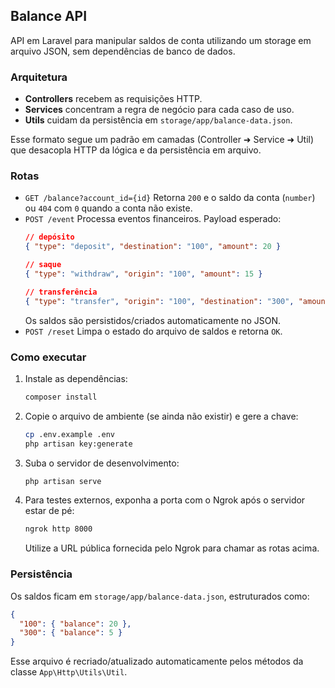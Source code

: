 ## Balance API

API em Laravel para manipular saldos de conta utilizando um storage em arquivo JSON, sem dependências de banco de dados.

### Arquitetura
- **Controllers** recebem as requisições HTTP.
- **Services** concentram a regra de negócio para cada caso de uso.
- **Utils** cuidam da persistência em `storage/app/balance-data.json`.

Esse formato segue um padrão em camadas (Controller ➜ Service ➜ Util) que desacopla HTTP da lógica e da persistência em arquivo.

### Rotas
- `GET /balance?account_id={id}`
  Retorna `200` e o saldo da conta (`number`) ou `404` com `0` quando a conta não existe.
- `POST /event`
  Processa eventos financeiros. Payload esperado:
  ```json
  // depósito
  { "type": "deposit", "destination": "100", "amount": 20 }

  // saque
  { "type": "withdraw", "origin": "100", "amount": 15 }

  // transferência
  { "type": "transfer", "origin": "100", "destination": "300", "amount": 10 }
  ```
  Os saldos são persistidos/criados automaticamente no JSON.
- `POST /reset`
  Limpa o estado do arquivo de saldos e retorna `OK`.

### Como executar
1. Instale as dependências:
   ```bash
   composer install
   ```
2. Copie o arquivo de ambiente (se ainda não existir) e gere a chave:
   ```bash
   cp .env.example .env
   php artisan key:generate
   ```
3. Suba o servidor de desenvolvimento:
   ```bash
   php artisan serve
   ```
4. Para testes externos, exponha a porta com o Ngrok após o servidor estar de pé:
   ```bash
   ngrok http 8000
   ```
   Utilize a URL pública fornecida pelo Ngrok para chamar as rotas acima.

### Persistência
Os saldos ficam em `storage/app/balance-data.json`, estruturados como:
```json
{
  "100": { "balance": 20 },
  "300": { "balance": 5 }
}
```
Esse arquivo é recriado/atualizado automaticamente pelos métodos da classe `App\Http\Utils\Util`.
